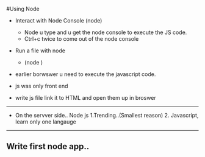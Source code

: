 #Using Node


* Interact with Node Console (node)
    * Node u type and u get the node console to execute the JS code.
    *  Ctrl+c twice to come out of the node console
* Run a file with node 
    * (node <filename>)

* earlier borwswer u need to execute the javascript code.
* js was only front end
* write js file link it to HTML and open them up in broswer
--------------------
* On the servver side.. Node js
    1.Trending..(Smallest reason)
    2. Javascript, learn only one langauge
----------
Write first node app..
----------
